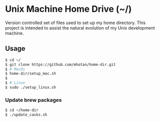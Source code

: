 # Unix Machine Home Drive (~/)

Version controlled set of files used to set up my home directory.  This project is intended to assist the natural evolution of my Unix development machine.

## Usage

```sh
$ cd ~/
$ git clone https://github.com/mhotan/home-dir.git
$ # MacOs
$ home-dir/setup_mac.sh
$ 
$ # Linux
$ sudo ./setup_linux.sh
```

### Update brew packages

```sh
$ cd ~/home-dir
$ ./update_casks.sh
```
